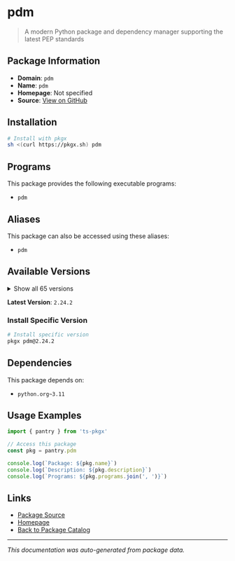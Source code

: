 # pdm

> A modern Python package and dependency manager supporting the latest PEP standards

## Package Information

- **Domain**: `pdm`
- **Name**: `pdm`
- **Homepage**: Not specified
- **Source**: [View on GitHub](https://github.com/pkgxdev/pantry/tree/main/projects/pdm.fming.dev/package.yml)

## Installation

```bash
# Install with pkgx
sh <(curl https://pkgx.sh) pdm
```

## Programs

This package provides the following executable programs:

- `pdm`

## Aliases

This package can also be accessed using these aliases:

- `pdm`

## Available Versions

<details>
<summary>Show all 65 versions</summary>

- `2.24.2`, `2.24.1`, `2.24.0`, `2.23.1`, `2.23.0`
- `2.22.4`, `2.22.3`, `2.22.2`, `2.22.1`, `2.22.0`
- `2.21.0`, `2.20.1`, `2.20.0`, `2.19.3`, `2.19.2`
- `2.19.1`, `2.19.0`, `2.18.2`, `2.18.1`, `2.18.0`
- `2.17.3`, `2.17.2`, `2.17.1`, `2.17.0`, `2.16.1`
- `2.16.0`, `2.15.4`, `2.15.3`, `2.15.2`, `2.15.1`
- `2.15.0`, `2.14.0`, `2.13.3`, `2.13.2`, `2.13.1`
- `2.13.0`, `2.12.4`, `2.12.3`, `2.12.2`, `2.12.1`
- `2.12.0`, `2.11.2`, `2.11.1`, `2.11.0`, `2.10.4`
- `2.10.3`, `2.10.2`, `2.10.1`, `2.10.0`, `2.9.3`
- `2.9.2`, `2.9.1`, `2.9.0`, `2.8.2`, `2.8.1`
- `2.8.0`, `2.7.4`, `2.7.3`, `2.7.2`, `2.7.1`
- `2.7.0`, `2.6.1`, `2.6.0`, `2.5.6`, `2.5.3`

</details>

**Latest Version**: `2.24.2`

### Install Specific Version

```bash
# Install specific version
pkgx pdm@2.24.2
```

## Dependencies

This package depends on:

- `python.org~3.11`

## Usage Examples

```typescript
import { pantry } from 'ts-pkgx'

// Access this package
const pkg = pantry.pdm

console.log(`Package: ${pkg.name}`)
console.log(`Description: ${pkg.description}`)
console.log(`Programs: ${pkg.programs.join(', ')}`)
```

## Links

- [Package Source](https://github.com/pkgxdev/pantry/tree/main/projects/pdm.fming.dev/package.yml)
- [Homepage](#)
- [Back to Package Catalog](../package-catalog.md)

---

*This documentation was auto-generated from package data.*
